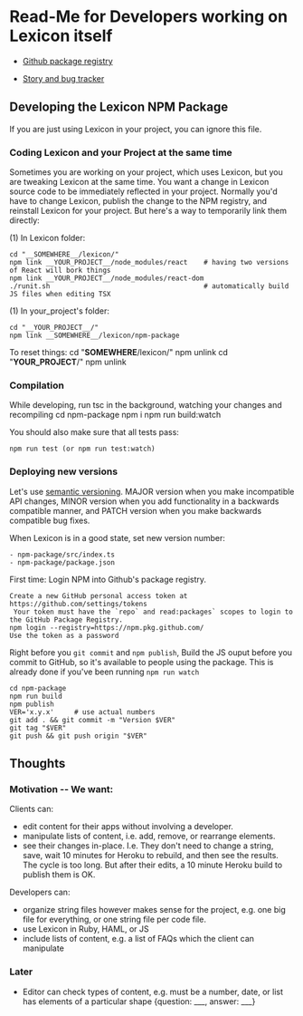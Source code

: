 Read-Me for Developers working on Lexicon itself
================================================

- [Github package registry]( https://github.com/nitidbit/lexicon/pkgs/npm/lexicon )

- [Story and bug tracker]( https://app.shortcut.com/lexicon/stories/space/2272?team_scope_id=v2%3At%3A66284048-8323-4dd5-bbaa-91068f5b1cea%3A66284048-78ff-4daf-ab41-b7f66ad3455d )


Developing the Lexicon NPM Package
----------------------------------
If you are just using Lexicon in your project, you can ignore this file.

### Coding Lexicon and your Project at the same time
Sometimes you are working on your project, which uses Lexicon, but you are tweaking Lexicon at the
same time. You want a change in Lexicon source code to be immediately reflected in your project.
Normally you'd have to change Lexicon, publish the change to the NPM registry, and reinstall Lexicon
for your project. But here's a way to temporarily link them directly:

(1) In Lexicon folder:

    cd "__SOMEWHERE__/lexicon/"
    npm link __YOUR_PROJECT__/node_modules/react    # having two versions of React will bork things
    npm link __YOUR_PROJECT__/node_modules/react-dom
    ./runit.sh                                      # automatically build JS files when editing TSX

(1) In your_project's folder:

    cd "__YOUR_PROJECT__/"
    npm link __SOMEWHERE__/lexicon/npm-package

To reset things:
    cd "__SOMEWHERE__/lexicon/"
    npm unlink
    cd "__YOUR_PROJECT__/"
    npm unlink

### Compilation

While developing, run tsc in the background, watching your changes and recompiling
    cd npm-package
    npm i
    npm run build:watch

You should also make sure that all tests pass:

    npm run test (or npm run test:watch)


### Deploying new versions

Let's use [semantic versioning](https://semver.org).
MAJOR version when you make incompatible API changes,
MINOR version when you add functionality in a backwards compatible manner, and
PATCH version when you make backwards compatible bug fixes.

When Lexicon is in a good state, set new version number:

    - npm-package/src/index.ts
    - npm-package/package.json

First time: Login NPM into Github's package registry.

    Create a new GitHub personal access token at https://github.com/settings/tokens
     Your token must have the `repo` and read:packages` scopes to login to the GitHub Package Registry.
    npm login --registry=https://npm.pkg.github.com/
    Use the token as a password

Right before you `git commit` and `npm publish`, Build the JS ouput before you commit to GitHub, so it's
available to people using the package. This is already done if you've been running `npm run watch`

    cd npm-package
    npm run build
    npm publish
    VER='x.y.x'     # use actual numbers
    git add . && git commit -m "Version $VER"
    git tag "$VER"
    git push && git push origin "$VER"


Thoughts
--------

### Motivation -- We want:

Clients can:
- edit content for their apps without involving a developer.
- manipulate lists of content, i.e. add, remove, or rearrange elements.
- see their changes in-place. I.e. They don't need to change a string, save, wait 10
  minutes for Heroku to rebuild, and then see the results. The cycle is too long. But after their
  edits, a 10 minute Heroku build to publish them is OK.

Developers can:
- organize string files however makes sense for the project, e.g. one big file for
  everything, or one string file per code file.
- use Lexicon in Ruby, HAML, or JS
- include lists of content, e.g. a list of FAQs which the client can manipulate


### Later

- Editor can check types of content, e.g. must be a number, date, or list has elements of a
  particular shape {question: ___, answer: ___}

